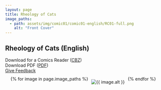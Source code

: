 ```yaml
---
layout: page
title: Rheology of Cats
image_paths:
  - path: assets/img/comic01/comic01-english/RC01-full.png
    alt: "Front Cover"
---
```


<div class="col-lg-12 text-center">
	<h2 class="section-heading text-uppercase">Rheology of Cats (English)</h2>
        <div class="text-muted">
           Download for a Comics Reader (<a href="{{ site.url }}/downloads/comic1-english/RC1-English.cbz">CBZ</a>)
        </div>
        <div class="text-muted">
           Download PDF (<a href="{{ site.url }}/downloads/comic1-english/RC1-English.pdf">PDF</a>)
        </div>
        <div class="text-muted">
           <a href="https://forms.gle/YxFdry5rYfWbbZVBA">Give Feedback</a>
        </div>

</div>

<div style="display: flex; justify-content: center; margin-top: 10px; margin-bottom: 30px;">
  {% for image in page.image_paths %}
    <img src="{{ image.path }}" alt="{{ image.alt }}" style="max-width: 100%; height: auto; margin: 10px;">
  {% endfor %}
</div>













